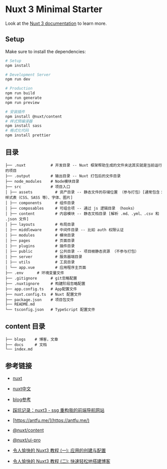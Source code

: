 # Nuxt 3 Minimal Starter

Look at the [Nuxt 3 documentation](https://nuxt.com/docs/getting-started/introduction) to learn more.

## Setup

Make sure to install the dependencies:

```bash
# Setup
npm install

# Development Server
npm run dev

# Production
npm run build
npm run generate
npm run preview

# 安装插件
npm install @nuxt/content
# 样式预编译器
npm install sass
# 格式化代码
npm install prettier

```

## 目录

```shell
├── .nuxt           # 开发目录 -- Nuxt 框架帮助生成的文件夹这其实就是当前运行的项目
├── .output         # 输出目录 -- Nuxt 打包后的文件目录
├── node_modules    # Node模块目录
├── src             # 项目入口
│ ├── assets          # 资产目录 -- 静态文件的存储位置 （参与打包）[通常包含：样式表（CSS、SASS 等）、字体、图片]
│ ├── components      # 组件目录
│ ├── composables     # 可组合项 -- 通过 js 逻辑目录 （hooks）
│ ├── content         # 内容模块 -- 静态文档目录 [解析 .md、.yml、.csv 和 .json 文件]
│ ├── layouts         # 布局目录
│ ├── middleware      # 中间件目录 -- 比如 auth 权限认证
│ ├── modules         # 模块目录
│ ├── pages           # 页面目录
│ ├── plugins         # 插件目录
│ ├── public          # 公共目录 -- 项目根静态资源 （不参与打包）
│ ├── server          # 服务器端目录
│ ├── utils           # 工具目录
│ └── app.vue         # 应用程序主页面
├── .env      # 环境变量文件
├── .gitignore      # git忽略配置
├── .nuxtignore     # 构建阶段忽略配置
├── app.config.ts   # App配置文件
├── nuxt.config.ts  # Nuxt 配置文件
├── package.json    # 项目包文件
├── README.md
└── tsconfig.json   # TypeScript 配置文件

```

## content 目录

```shell
├── blogs    # 博客，文章
├── docs     # 文档
└── index.md
```

## 参考链接

- [nuxt](https://nuxt.com/)
- [nuxt中文](https://ezdoc.cn/docs/nuxtjs)
- [blog参考](https://juejin.cn/post/7232120266804969528?searchId=202403271637205D8FDC34CECA0589FAD3)
- [踩坑记录：nuxt3 - ssg 重构我的前端导航网站](https://juejin.cn/post/7249205118533009469)
- [https://antfu.me/](https://antfu.me/)
- [@nuxt/content](https://content.nuxt.com/)
- [@nuxt/ui-pro](https://ui.nuxt.com/pro)

- [令人愉快的 Nuxt3 教程 (一): 应用的创建与配置](https://juejin.cn/post/7114476679598178312)
- [令人愉快的 Nuxt3 教程 (二): 快速轻松地搭建博客](https://juejin.cn/post/7117806971226423304)
